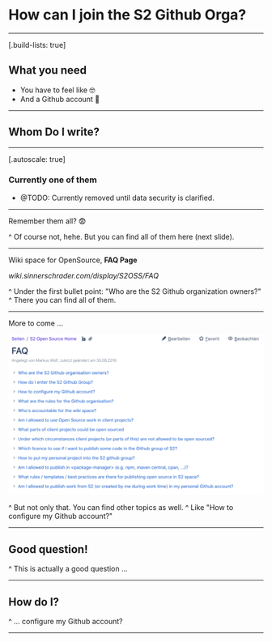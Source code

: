# How can I join the S2 Github Orga?

---

[.build-lists: true]

## What you need

- You have to feel like 🤓
- And a Github account 🚀

---

## Whom Do I write?

---

[.autoscale: true]

### Currently one of them

- @TODO: Currently removed until data security is clarified.

---

Remember them all? 😨

^ Of course not, hehe. But you can find all of them here (next slide).

---

Wiki space for OpenSource, **FAQ Page**

_wiki.sinnerschrader.com/display/S2OSS/FAQ_

^ Under the first bullet point: "Who are the S2 Github organization owners?"
^ There you can find all of them.

---

More to come ...

![inline](images/wiki-faq.png)

^ But not only that. You can find other topics as well.
^ Like "How to configure my Github account?"

---

## Good question!

^ This is actually a good question ...

---

## How do I?

^ ... configure my Github account?

---
